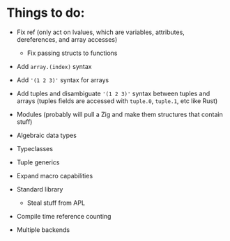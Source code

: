  # Things to do:
 - Fix ref (only act on lvalues, which are variables, attributes, dereferences, and array accesses)
    - Fix passing structs to functions
 - Add `array.(index)` syntax
 - Add `'(1 2 3)'` syntax for arrays
 - Add tuples and disambiguate `'(1 2 3)'` syntax between tuples and arrays (tuples fields are accessed with `tuple.0`, `tuple.1`, etc like Rust)

 - Modules (probably will pull a Zig and make them structures that contain stuff)
 - Algebraic data types
 - Typeclasses
 - Tuple generics
 - Expand macro capabilities
 - Standard library
     - Steal stuff from APL
 - Compile time reference counting
 - Multiple backends
